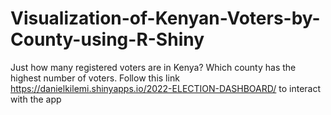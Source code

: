# Visualization-of-Kenyan-Voters-by-County-using-R-Shiny
Just how many registered voters are in Kenya? Which county has the highest number of voters. Follow this link  https://danielkilemi.shinyapps.io/2022-ELECTION-DASHBOARD/  to interact with the app 
